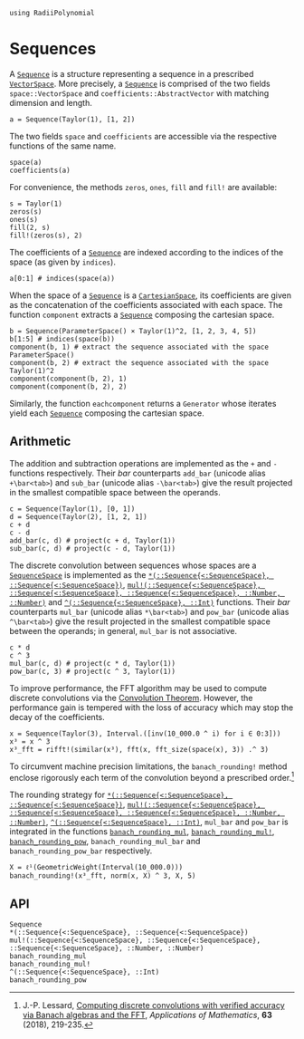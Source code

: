 ```@setup sequences
using RadiiPolynomial
```

# Sequences

A [`Sequence`](@ref) is a structure representing a sequence in a prescribed [`VectorSpace`](@ref). More precisely, a [`Sequence`](@ref) is comprised of the two fields `space::VectorSpace` and `coefficients::AbstractVector` with matching dimension and length.

```@repl sequences
a = Sequence(Taylor(1), [1, 2])
```

The two fields `space` and `coefficients` are accessible via the respective functions of the same name.

```@repl sequences
space(a)
coefficients(a)
```

For convenience, the methods `zeros`, `ones`, `fill` and `fill!` are available:

```@repl sequences
s = Taylor(1)
zeros(s)
ones(s)
fill(2, s)
fill!(zeros(s), 2)
```

The coefficients of a [`Sequence`](@ref) are indexed according to the indices of the space (as given by `indices`).

```@repl sequences
a[0:1] # indices(space(a))
```

When the space of a [`Sequence`](@ref) is a [`CartesianSpace`](@ref), its coefficients are given as the concatenation of the coefficients associated with each space. The function `component` extracts a [`Sequence`](@ref) composing the cartesian space.

```@repl sequences
b = Sequence(ParameterSpace() × Taylor(1)^2, [1, 2, 3, 4, 5])
b[1:5] # indices(space(b))
component(b, 1) # extract the sequence associated with the space ParameterSpace()
component(b, 2) # extract the sequence associated with the space Taylor(1)^2
component(component(b, 2), 1)
component(component(b, 2), 2)
```

Similarly, the function `eachcomponent` returns a `Generator` whose iterates yield each [`Sequence`](@ref) composing the cartesian space.

## Arithmetic

The addition and subtraction operations are implemented as the `+` and `-` functions respectively. Their *bar* counterparts `add_bar` (unicode alias `+\bar<tab>`) and `sub_bar` (unicode alias `-\bar<tab>`) give the result projected in the smallest compatible space between the operands.

```@repl sequences
c = Sequence(Taylor(1), [0, 1])
d = Sequence(Taylor(2), [1, 2, 1])
c + d
c - d
add_bar(c, d) # project(c + d, Taylor(1))
sub_bar(c, d) # project(c - d, Taylor(1))
```

The discrete convolution between sequences whose spaces are a [`SequenceSpace`](@ref) is implemented as the [`*(::Sequence{<:SequenceSpace}, ::Sequence{<:SequenceSpace})`](@ref), [`mul!(::Sequence{<:SequenceSpace}, ::Sequence{<:SequenceSpace}, ::Sequence{<:SequenceSpace}, ::Number, ::Number)`](@ref) and [`^(::Sequence{<:SequenceSpace}, ::Int)`](@ref) functions. Their *bar* counterparts `mul_bar` (unicode alias `*\bar<tab>`) and `pow_bar` (unicode alias `^\bar<tab>`) give the result projected in the smallest compatible space between the operands; in general, `mul_bar` is not associative.

```@repl sequences
c * d
c ^ 3
mul_bar(c, d) # project(c * d, Taylor(1))
pow_bar(c, 3) # project(c ^ 3, Taylor(1))
```

To improve performance, the FFT algorithm may be used to compute discrete convolutions via the [Convolution Theorem](https://en.wikipedia.org/wiki/Convolution_theorem). However, the performance gain is tempered with the loss of accuracy which may stop the decay of the coefficients.

```@repl sequences
x = Sequence(Taylor(3), Interval.([inv(10_000.0 ^ i) for i ∈ 0:3]))
x³ = x ^ 3
x³_fft = rifft!(similar(x³), fft(x, fft_size(space(x), 3)) .^ 3)
```

To circumvent machine precision limitations, the `banach_rounding!` method enclose rigorously each term of the convolution beyond a prescribed order.[^1]

[^1]: J.-P. Lessard, [Computing discrete convolutions with verified accuracy via Banach algebras and the FFT](https://doi.org/10.21136/AM.2018.0082-18), *Applications of Mathematics*, **63** (2018), 219-235.

The rounding strategy for [`*(::Sequence{<:SequenceSpace}, ::Sequence{<:SequenceSpace})`](@ref), [`mul!(::Sequence{<:SequenceSpace}, ::Sequence{<:SequenceSpace}, ::Sequence{<:SequenceSpace}, ::Number, ::Number)`](@ref), [`^(::Sequence{<:SequenceSpace}, ::Int)`](@ref), `mul_bar` and `pow_bar` is integrated in the functions [`banach_rounding_mul`](@ref), [`banach_rounding_mul!`](@ref), [`banach_rounding_pow`](@ref), `banach_rounding_mul_bar` and `banach_rounding_pow_bar` respectively.

```@repl sequences
X = ℓ¹(GeometricWeight(Interval(10_000.0)))
banach_rounding!(x³_fft, norm(x, X) ^ 3, X, 5)
```

## API

```@docs
Sequence
*(::Sequence{<:SequenceSpace}, ::Sequence{<:SequenceSpace})
mul!(::Sequence{<:SequenceSpace}, ::Sequence{<:SequenceSpace}, ::Sequence{<:SequenceSpace}, ::Number, ::Number)
banach_rounding_mul
banach_rounding_mul!
^(::Sequence{<:SequenceSpace}, ::Int)
banach_rounding_pow
```
